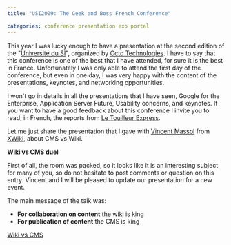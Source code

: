 ```yaml
---
title: "USI2009: The Geek and Boss French Conference"

categories: conference presentation exo portal
---
```

This year I was lucky enough to have a presentation at the second edition of the "[Université du SI](http://www.universite-du-si.com/)", organized by [Octo Technologies](http://octo.com/). I have to say that this conference is one of the best that I have attended, for sure it is the best in France. Unfortunately I was only able to attend the first day of the conference, but even in one day, I was very happy with the content of the presentations, keynotes, and networking opportunities.

I won't go in details in all the presentations that I have seen, Google for the Enterprise, Application Server Future, Usability concerns, and keynotes. If you want to have a good feedback about this conference I invite you to read, in French, the reports from [Le Touilleur Express](http://www.touilleur-express.fr/tag/usi/).

Let me just share the presentation that I gave with [Vincent Massol](http://massol.net/) from [XWiki](http://www.xwiki.com/), about CMS vs Wiki.

**Wiki vs CMS duel**

First of all, the room was packed, so it looks like it is an interesting subject for many of you, so do not hesitate to post comments or question on this entry. Vincent and I will be pleased to update our presentation for a new event.

The main message of the talk was:

* **For collaboration on content** the wiki is king
* **For publication of content** the CMS is king

[Wiki vs CMS ](http://www.slideshare.net/tgrall/wiki-vs-cms-1678352 "Wiki vs CMS ")

